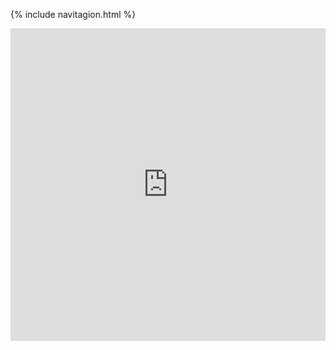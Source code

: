 {% include navitagion.html %}


<iframe frameborder="0" width="100%" height="500px" src="https://replit.com/@EthanGuo6/Sandbox)"></iframe>
